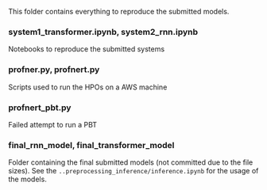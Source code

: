 This folder contains everything to reproduce the submitted models.

### system1_transformer.ipynb, system2_rnn.ipynb

Notebooks to reproduce the submitted systems

### profner.py, profnert.py

Scripts used to run the HPOs on a AWS machine 

### profnert_pbt.py

Failed attempt to run a PBT

### final_rnn_model, final_transformer_model 

Folder containing the final submitted models (not committed due to the file sizes).
See the `..preprocessing_inference/inference.ipynb` for the usage of the models.

